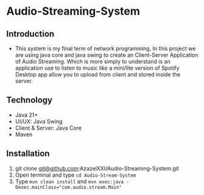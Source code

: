 # Audio-Streaming-System
## Introduction
- This system is my final term of network programming. In this project we are using java core and java swing to create an Client-Server Application of Audio Streaming. Which is more simply to understand is an application use to listen to music like a mini/lite version of Spotify Desktop app allow you to upload from client and stored inside the server.

## Technology
- Java 21+
- UI/UX: Java Swing
- Client & Server: Java Core
- Maven

## Installation
1. git clone git@github.com:AzazelXXI/Audio-Streaming-System.git
2. Open terminal and type `cd Audio-Stream-System`
3. Type `mvn clean install` and `mvn exec:java -Dexec.mainClass="com.audio.stream.Main"`